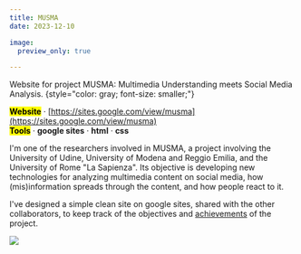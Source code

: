 ```yaml
---
title: MUSMA
date: 2023-12-10

image:
  preview_only: true

---
```


Website for project MUSMA: Multimedia Understanding meets Social Media Analysis.
{style="color: gray; font-size: smaller;"}

<!--more-->

**<mark>Website</mark>** · [https://sites.google.com/view/musma](https://sites.google.com/view/musma) <br>
**<mark>Tools</mark>**
· **google sites**
· **html**
· **css**

I'm one of the researchers involved in MUSMA, a project involving the University of Udine, University of Modena and Reggio Emilia, and the University of Rome "La Sapienza". Its objective is developing new technologies for analyzing multimedia content on social media, how (mis)information spreads through the content, and how people react to it.

I've designed a simple clean site on google sites, shared with the other collaborators, to keep track of the objectives and [achievements](https://sites.google.com/view/musma/publications) of the project.

![](/featured.png)


